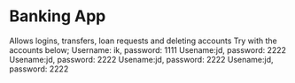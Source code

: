 # Banking App

Allows logins, transfers, loan requests and deleting accounts
Try with the accounts below;
Username: ik, password: 1111
Usename:jd, password: 2222
Usename:jd, password: 2222
Usename:jd, password: 2222
Usename:jd, password: 2222
